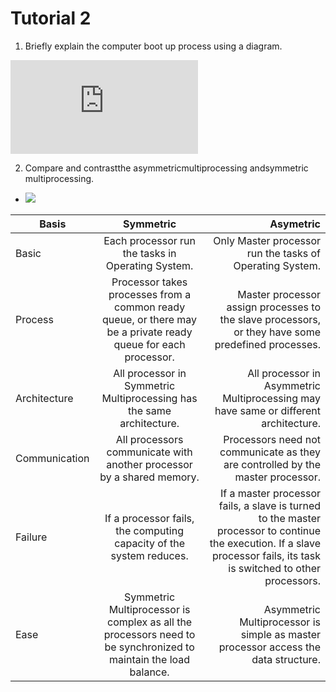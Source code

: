 # Tutorial 2

1. Briefly explain the computer boot up process using a diagram.

![](http://www.eclubfoundation.com/efansmart/JSS1/ckuploader.php?action=viewimage&image=Ym9vdHByb2Nlc3N0ZXN0MjcyOGUwMTIuanBn)

2. Compare and contrastthe asymmetricmultiprocessing andsymmetric multiprocessing.
* ![](https://techdifferences.com/wp-content/uploads/2016/09/Symmetric-Multiprocessing-Vs-Asymmetric-Multiprocessing.jpg)

| Basis         | Symmetric           | Asymetric  |
| ------------- |:--------------------:| --------------:|
| Basic         | Each processor run the tasks in Operating System.  | Only Master processor run the tasks of Operating System. |
| Process     | Processor takes processes from a common ready queue, or there may be a private ready queue for each processor.     |   Master processor assign processes to the slave processors, or they have some predefined processes. |
| Architecture | All processor in Symmetric Multiprocessing has the same architecture.      |    All processor in Asymmetric Multiprocessing may have same or different architecture. |
|     Communication          |  All processors communicate with another processor by a shared memory.             |   Processors need not communicate as they are controlled by the master processor.    |
|     Failure          |       If a processor fails, the computing capacity of the system reduces.        |    If a master processor fails, a slave is turned to the master processor to continue the execution. If a slave processor fails, its task is switched to other processors.   |
|       Ease        |       Symmetric Multiprocessor is complex as all the processors need to be synchronized to maintain the load balance.        |    Asymmetric Multiprocessor is simple as master processor access the data structure.   |